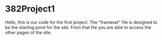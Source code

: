 # 382Project1
Hello, this is our code for the first project. The "frameset" file is designed to be the starting point for the site. From that file you are able to access the other pages of the site.
